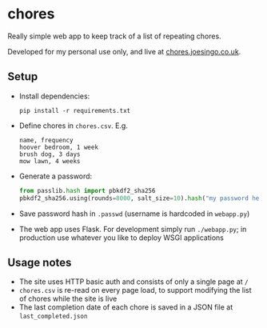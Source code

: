 # chores

Really simple web app to keep track of a list of repeating chores.

Developed for my personal use only, and live at
[chores.joesingo.co.uk](https://chores.joesingo.co.uk).

## Setup

- Install dependencies:
  ```shell
  pip install -r requirements.txt
  ```
- Define chores in `chores.csv`. E.g.
  ```csv
  name, frequency
  hoover bedroom, 1 week
  brush dog, 3 days
  mow lawn, 4 weeks
  ```
- Generate a password:

  ```python
  from passlib.hash import pbkdf2_sha256
  pbkdf2_sha256.using(rounds=8000, salt_size=10).hash("my password here")
  ```
- Save password hash in `.passwd` (username is hardcoded in `webapp.py`)
- The web app uses Flask. For development simply run `./webapp.py`; in
  production use whatever you like to deploy WSGI applications

## Usage notes

- The site uses HTTP basic auth and consists of only a single page at `/`
- `chores.csv` is re-read on every page load, to support modifying the list of
  chores while the site is live
- The last completion date of each chore is saved in a JSON file at
  `last_completed.json`
